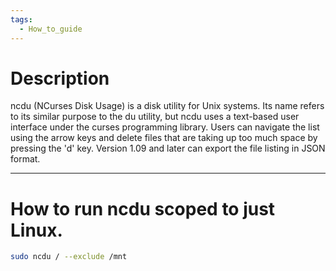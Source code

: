 ```yaml
---
tags:
  - How_to_guide
---
```

# Description

ncdu (NCurses Disk Usage) is a disk utility for Unix systems. Its name refers to its similar purpose to the du utility, but ncdu uses a text-based user interface under the curses programming library. Users can navigate the list using the arrow keys and delete files that are taking up too much space by pressing the 'd' key. Version 1.09 and later can export the file listing in JSON format.

--- 
# How to run ncdu scoped to just Linux.

```bash
sudo ncdu / --exclude /mnt
```

